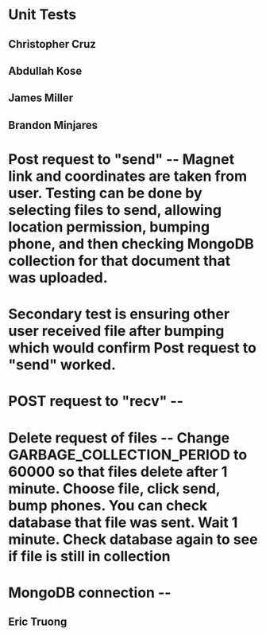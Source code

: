 #  Unit Tests

## Christopher Cruz

## Abdullah Kose

## James Miller

## Brandon Minjares
# Post request to "send" -- Magnet link and coordinates are taken from user. Testing can be done by selecting files to send, allowing location permission, bumping phone, and then checking MongoDB collection for that document that was uploaded.
# Secondary test is ensuring other user received file after bumping which would confirm Post request to "send" worked.

# POST request to "recv" --

# Delete request of files -- Change GARBAGE_COLLECTION_PERIOD to 60000 so that files delete after 1 minute. Choose file, click send, bump phones. You can check database that file was sent. Wait 1 minute. Check database again to see if file is still in collection

# MongoDB connection -- 

## Eric Truong

